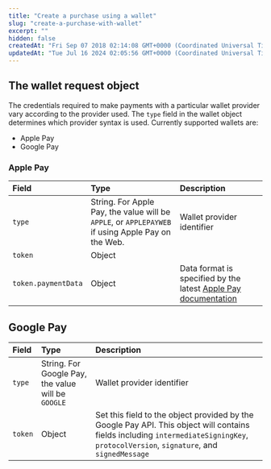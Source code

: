 ```yaml
---
title: "Create a purchase using a wallet"
slug: "create-a-purchase-with-wallet"
excerpt: ""
hidden: false
createdAt: "Fri Sep 07 2018 02:14:08 GMT+0000 (Coordinated Universal Time)"
updatedAt: "Tue Jul 16 2024 02:05:56 GMT+0000 (Coordinated Universal Time)"
---
```

## The wallet request object

The credentials required to make payments with a particular wallet provider vary according to the provider used. The `type` field in the wallet object determines which provider syntax is used. Currently supported wallets are:

- Apple Pay
- Google Pay

### Apple Pay

| Field               | Type                                                                                              | Description                                                                                                                                                                                                         |
| :------------------ | :------------------------------------------------------------------------------------------------ | :------------------------------------------------------------------------------------------------------------------------------------------------------------------------------------------------------------------ |
| `type`              | String. For Apple Pay, the value will be `APPLE`, or `APPLEPAYWEB` if using Apple Pay on the Web. | Wallet provider identifier                                                                                                                                                                                          |
| `token`             | Object                                                                                            |                                                                                                                                                                                                                     |
| `token.paymentData` | Object                                                                                            | Data format is specified by the latest [Apple Pay documentation](https://developer.apple.com/library/archive/documentation/PassKit/Reference/PaymentTokenJSON/PaymentTokenJSON.html#//apple_ref/doc/uid/TP40014929) |

## Google Pay

| Field   | Type                                               | Description                                                                                                                                                                           |
| :------ | :------------------------------------------------- | :------------------------------------------------------------------------------------------------------------------------------------------------------------------------------------ |
| `type`  | String. For Google Pay, the value will be `GOOGLE` | Wallet provider identifier                                                                                                                                                            |
| `token` | Object                                             | Set this field to the object provided by the Google Pay API. This object will contains fields including `intermediateSigningKey`, `protocolVersion`, `signature`, and `signedMessage` |

